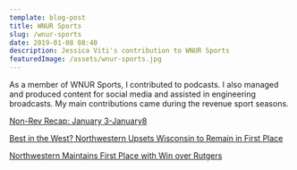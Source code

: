 ```yaml
---
template: blog-post
title: WNUR Sports
slug: /wnur-sports
date: 2019-01-08 08:40
description: Jessica Viti's contribution to WNUR Sports
featuredImage: /assets/wnur-sports.jpg
---
```

As a member of WNUR Sports, I contributed to podcasts. I also managed and produced content for social media and assisted in engineering broadcasts. My main contributions came during the revenue sport seasons.

[Non-Rev Recap: January 3-January8](https://wnursports.com/2019/01/09/non-rev-recap-january-3-january-8/)

[Best in the West? Northwestern Upsets Wisconsin to Remain in First Place](https://wnursports.com/2018/10/28/best-in-the-west-northwestern-upsets-wisconsin-to-remain-in-first-place/)

[Northwestern Maintains First Place with Win over Rutgers](https://wnursports.com/2018/10/22/northwestern-maintains-first-place-with-win-over-rutgers/)